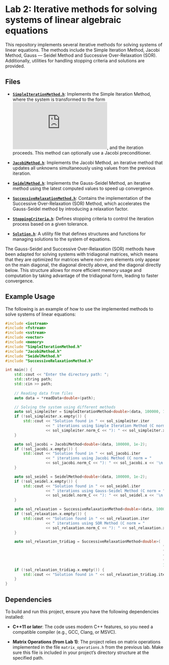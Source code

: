 # Lab 2: Iterative methods for solving systems of linear algebraic equations

This repository implements several iterative methods for solving systems of linear equations. The methods include the Simple Iteration Method, Jacobi Method, Gauss — Seidel Method and Successive Over-Relaxation (SOR). Additionally, utilities for handling stopping criteria and solutions are provided.

## Files
- **[`SimpleIterationMethod.h`](Lab2/src/SimpleIterationMethod.h)**: Implements the Simple Iteration Method, where the system is transformed to the form ![Equation](https://latex.codecogs.com/svg.latex?x%20%3D%20Bx%20%2B%20c), and the iteration proceeds. This method can optionally use a Jacobi preconditioner.

- **[`JacobiMethod.h`](Lab2/src/JacobiMethod.h)**: Implements the Jacobi Method, an iterative method that updates all unknowns simultaneously using values from the previous iteration.
  
- **[`SeidelMethod.h`](Lab2/src/SeidelMethod.h)**: Implements the Gauss-Seidel Method, an iterative method using the latest computed values to speed up convergence.
  
- **[`SuccessiveRelaxationMethod.h`](Lab2/src/SuccessiveRelaxationMethod.h)**: Contains the implementation of the Successive Over-Relaxation (SOR) Method, which accelerates the Gauss-Seidel method by introducing a relaxation factor.

- **[`StoppingCriteria.h`](Lab2/src/StoppingCriteria.h)**: Defines stopping criteria to control the iteration process based on a given tolerance.

- **[`Solution.h`](Lab2/src/Solution.h)**: A utility file that defines structures and functions for managing solutions to the system of equations.

The Gauss-Seidel and Successive Over-Relaxation (SOR) methods have been adapted for solving systems with tridiagonal matrices, which means that they are optimized for matrices where non-zero elements only appear on the main diagonal, the diagonal directly above, and the diagonal directly below. This structure allows for more efficient memory usage and computation by taking advantage of the tridiagonal form, leading to faster convergence.

## Example Usage

The following is an example of how to use the implemented methods to solve systems of linear equations:

```cpp
#include <iostream>
#include <fstream>
#include <sstream>
#include <vector>
#include <memory>
#include "SimpleIterationMethod.h"
#include "JacobiMethod.h"
#include "SeidelMethod.h"
#include "SuccessiveRelaxationMethod.h"

int main() {
    std::cout << "Enter the directory path: ";
    std::string path;
    std::cin >> path;
    
    // Reading data from files
    auto data = *readData<double>(path);

    // Solving the system using different methods
    auto sol_simpleiter = SimpleIterationMethod<double>(data, 100000, 1e-2, 1e-7);
    if (!sol_simpleiter.x.empty()) {
        std::cout << "Solution found in " << sol_simpleiter.iter 
                  << " iterations using Simple Iteration Method (C norm = " 
                  << sol_simpleiter.norm_C << "): " << sol_simpleiter.x << '\n';
    }

    auto sol_jacobi = JacobiMethod<double>(data, 100000, 1e-2);
    if (!sol_jacobi.x.empty()) {
        std::cout << "Solution found in " << sol_jacobi.iter 
                  << " iterations using Jacobi Method (C norm = " 
                  << sol_jacobi.norm_C << "): " << sol_jacobi.x << '\n';
    }

    auto sol_seidel = SeidelMethod<double>(data, 100000, 1e-2);
    if (!sol_seidel.x.empty()) {
        std::cout << "Solution found in " << sol_seidel.iter 
                  << " iterations using Gauss-Seidel Method (C norm = " 
                  << sol_seidel.norm_C << "): " << sol_seidel.x << '\n';
    }

    auto sol_relaxation = SuccessiveRelaxationMethod<double>(data, 10000, 1e-2, 0.4);
    if (!sol_relaxation.x.empty()) {
        std::cout << "Solution found in " << sol_relaxation.iter 
                  << " iterations using SOR Method (C norm = " 
                  << sol_relaxation.norm_C << "): " << sol_relaxation.x << '\n';
    }

    auto sol_relaxation_tridiag = SuccessiveRelaxationMethod<double>(
                                                                      *std::get<0>(tridiagonal_matrix),
                                                                      *std::get<1>(tridiagonal_matrix),
                                                                      *std::get<2>(tridiagonal_matrix),
                                                                      *std::get<3>(tridiagonal_matrix),
                                                                      10000, 1e-4, 1.5);
    if (!sol_relaxation_tridiag.x.empty()) {
        std::cout << "Solution found in " << sol_relaxation_tridiag.iter << " iterations using the Successive Over-Relaxation method for a tridiagonal matrix: " << sol_relaxation_tridiag.x << '\n';
    }
}
```
## Dependencies

To build and run this project, ensure you have the following dependencies installed:

- **C++11 or later**: The code uses modern C++ features, so you need a compatible compiler (e.g., GCC, Clang, or MSVC).
  
- **Matrix Operations (from Lab 1)**: The project relies on matrix operations implemented in the file `matrix_operations.h` from the previous lab. Make sure this file is included in your project’s directory structure at the specified path.
